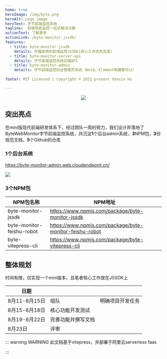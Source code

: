 ```yaml
---
home: true
heroImage: /img/byte.png
heroAlt: Logo image
heroText: 字节前端监控系统
tagline:  前端性能监控一站式解决方案
actionText: 了解更多
actionLink: /byte-monitor-jssdk/
features:
  - title: byte-monitor-jssdk
    details: 开箱即用的前端监控JSSDK(核心工作优先完成)
  - title: byte-monitor-server-api
    details: 字节前端监控系统后端API
  - title: byte-monitor-admin
    details: 字节前端监控后台管理员系统（Antd、Element构建都可以）
    
footer: MIT Licensed | Copyright © 2021-present Vansin Hu

---
```


<div align=center>
<img src="https://moonstarimg.oss-cn-hangzhou.aliyuncs.com/picgo_img/structure2.png"/>
</div>




## 突出亮点

​		在mini版现代前端研发体系下，经过团队一周的努力，我们设计并落地了ByteWebMonitor字节前端监控系统，共沉淀**1**个后台admin系统，**3**NPM包，**3**份规范文档，**5**个Github的仓库

### 1个后台系统

https://byte-monitor-admin.web.cloudendpoint.cn/

![](https://moonstarimg.oss-cn-hangzhou.aliyuncs.com/picgo_img/20210815221657.png)

### 3个NPM包


| NPM包名称                 | NPM地址                                                 |
| ------------------------- | ------------------------------------------------------- |
| byte-monitor-jssdk        | https://www.npmjs.com/package/byte-monitor-jssdk        |
| byte-monitor-feishu-robot | https://www.npmjs.com/package/byte-monitor-feishu-robot |
| byte-vitepress-cli        | https://www.npmjs.com/package/byte-vitepress-cli        |



## 整体规划

时间有限，仅实现一个mini版本，且笔者核心工作放在JSSDK上

| 日期          |                    |                  |
| ------------- | ------------------ | ---------------- |
| 8月11-8月15日 | 组队               | 明确项目开发任务 |
| 8月15-8月18日 | 核心功能开发测试   |                  |
| 8月19-8月22日 | 完善功能并撰写文档 |                  |
| 8月23日       | 评审               |                  |

::: warning WARNING
此文档基于vitepress，并部署于阿里云serverless faas

:::

